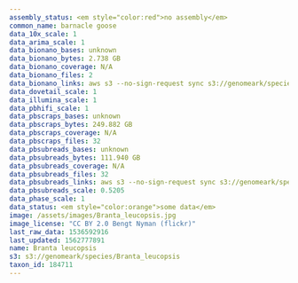 ```yaml
---
assembly_status: <em style="color:red">no assembly</em>
common_name: barnacle goose
data_10x_scale: 1
data_arima_scale: 1
data_bionano_bases: unknown
data_bionano_bytes: 2.738 GB
data_bionano_coverage: N/A
data_bionano_files: 2
data_bionano_links: aws s3 --no-sign-request sync s3://genomeark/species/Branta_leucopsis/bBraLeu1/genomic_data/bionano/ .<br>
data_dovetail_scale: 1
data_illumina_scale: 1
data_pbhifi_scale: 1
data_pbscraps_bases: unknown
data_pbscraps_bytes: 249.882 GB
data_pbscraps_coverage: N/A
data_pbscraps_files: 32
data_pbsubreads_bases: unknown
data_pbsubreads_bytes: 111.940 GB
data_pbsubreads_coverage: N/A
data_pbsubreads_files: 32
data_pbsubreads_links: aws s3 --no-sign-request sync s3://genomeark/species/Branta_leucopsis/bBraLeu1/genomic_data/pacbio/ . --exclude "*scraps.bam* --exclude "*ccs.bam*"<br>
data_pbsubreads_scale: 0.5205
data_phase_scale: 1
data_status: <em style="color:orange">some data</em>
image: /assets/images/Branta_leucopsis.jpg
image_license: "CC BY 2.0 Bengt Nyman (flickr)"
last_raw_data: 1536592916
last_updated: 1562777891
name: Branta leucopsis
s3: s3://genomeark/species/Branta_leucopsis
taxon_id: 184711
---
```

